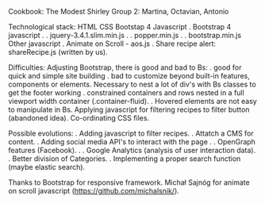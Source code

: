 Cookbook: The Modest Shirley
Group 2: Martina, Octavian, Antonio

Technological stack:
HTML
CSS
Bootstap 4
Javascript
. Bootstrap 4 javascript
. . jquery-3.4.1.slim.min.js
. . popper.min.js
. . bootstrap.min.js
Other javascript
. Animate on Scroll - aos.js
. Share recipe alert: shareRecipe.js (written by us).

Difficulties:
Adjusting Bootstrap, there is good and bad to Bs:
. good for quick and simple site building
. bad to customize beyond built-in features, components or elements.
Necessary to nest a lot of div's with Bs classes to get the footer working
. constrained containers and rows nested in a full viewport width container (.container-fluid).
. Hovered elements are not easy to manipulate in Bs.
Applying javascript for filtering recipes to filter button (abandoned idea).
Co-ordinating CSS files.

Possible evolutions:
. Adding javascript to filter recipes.
. Attatch a CMS for content.
. Adding social media API's to interact with the page
. . OpenGraph features (Facebook).
. . Google Analytics (analysis of user interaction data).
. Better division of Categories.
. Implementing a proper search function (maybe elastic search).

Thanks to 
Bootstrap for responsive framework.
Michał Sajnóg for animate on scroll javascript (https://github.com/michalsnik/).